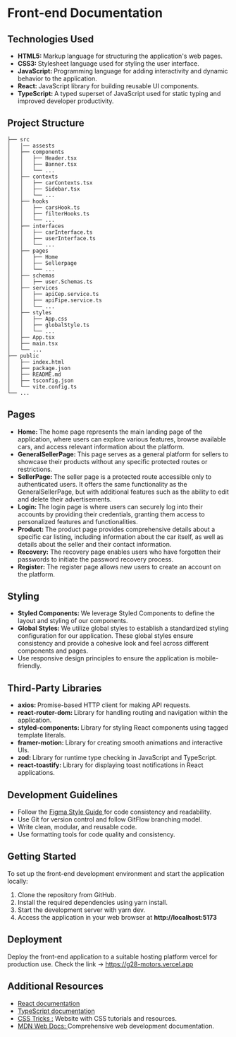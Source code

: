 # Front-end Documentation 
## Technologies Used

<strong></strong>
<ul>
  <li>
    <strong>HTML5: </strong> Markup language for structuring the application's
    web pages.
  </li>
  <li>
    <strong>CSS3: </strong>Stylesheet language used for styling the user
    interface.
  </li>
  <li>
    <strong>JavaScript: </strong>Programming language for adding interactivity
    and dynamic behavior to the application.
  </li>
  <li>
    <strong>React: </strong>JavaScript library for building reusable UI
    components.
  </li>
  <li>
    <strong>TypeScript: </strong>A typed superset of JavaScript used for static
    typing and improved developer productivity.
  </li>
</ul>

## Project Structure

```
├── src
│   │── assests
│   ├── components
│   │   ├── Header.tsx
│   │   ├── Banner.tsx
│   │   └── ...
│   ├── contexts
│   │   ├── carContexts.tsx
│   │   ├── Sidebar.tsx
│   │   └── ...
│   ├── hooks
│   │   ├── carsHook.ts
│   │   ├── filterHooks.ts
│   │   └── ...
│   ├── interfaces
│   │   ├── carInterface.ts
│   │   ├── userInterface.ts
│   │   └── ...
│   ├── pages
│   │   ├── Home
│   │   ├── Sellerpage
│   │   └── ...
│   ├── schemas
│   │   ├── user.Schemas.ts
│   ├── services
│   │   ├── apiCep.service.ts
│   │   ├── apiFipe.service.ts
│   │   └── ...
│   ├── styles
│   │   ├── App.css
│   │   ├── globalStyle.ts
│   │   └── ...
│   ├── App.tsx
│   ├── main.tsx
│   └── ...
├── public
│   ├── index.html
│   ├── package.json
│   ├── README.md
│   ├── tsconfig.json
│   └── vite.config.ts
└── ...

```

## Pages
<ul>
  <li>
    <strong>Home: </strong>
    The home page represents the main landing page of the application, where
    users can explore various features, browse available cars, and access
    relevant information about the platform.
  </li>
  <li>
    <strong>GeneralSellerPage: </strong>
    This page serves as a general platform for sellers to showcase their
    products without any specific protected routes or restrictions.
  </li>
  <li>
    <strong> SellerPage: </strong>
   The seller page is a protected route accessible only to
    authenticated users. It offers the same functionality as the
    GeneralSellerPage, but with additional features such as the ability to edit
    and delete their advertisements.
  </li>

  <li>
    <strong>Login: </strong> The login page is where users can securely log into
    their accounts by providing their credentials, granting them access to
    personalized features and functionalities.
  </li>
  <li>
     <strong>Product: </strong> The product page provides comprehensive details about a specific
    car listing, including information about the car itself, as well as details
    about the seller and their contact information.
  </li>
  <li>
    <strong>Recovery:</strong>
     The recovery page enables users who have forgotten their passwords
    to initiate the password recovery process.
  </li>
  <li>
    <strong> Register:</strong>
    The register page allows new users to create an account on the
    platform.
  </li>
 
</ul>

## Styling

<ul>
  <li>
    <strong> Styled Components: </strong>
   We leverage Styled Components to define the layout and
    styling of our components.
  </li>
  <li>
    <strong>Global Styles: </strong>
    We utilize global styles to establish a standardized styling
    configuration for our application. These global styles ensure consistency
    and provide a cohesive look and feel across different components and pages.
  </li>
  <li>
    Use responsive design principles to ensure the application is
    mobile-friendly.
  </li>
</ul>

## Third-Party Libraries
<ul>
    
  <li><strong>axios: </strong> Promise-based HTTP client for making API requests.</li>
  <li>
    <strong>react-router-dom: </strong>Library for handling routing and navigation within the
    application.
  </li>
  <li>
   <strong> styled-components: </strong>Library for styling React components using tagged
    template literals.
  </li>
  <li>
    <strong>framer-motion: </strong>Library for creating smooth animations and interactive UIs.
  </li>
  <li> <strong>zod: </strong>Library for runtime type checking in JavaScript and TypeScript.</li>
  <li>
   <strong>react-toastify: </strong> Library for displaying toast notifications in React
    applications.
  </li>
</ul>

## Development Guidelines
<ul>
  <li>
    Follow the <a href="https://www.figma.com/file/KX3C3fIi8zmCRpNipxIYYF/M6---E-Commerce-Filter?type=design&node-id=45-2">Figma Style Guide </a> for code consistency and
    readability.
  </li>
  <li>Use Git for version control and follow GitFlow branching model.</li>
  <li>Write clean, modular, and reusable code.</li>  
  <li>Use formatting tools for code quality and consistency.</li>
</ul>

## Getting Started 

To set up the front-end development environment and start the application locally:

<ol>
  <li>Clone the repository from GitHub.</li>
  <li>Install the required dependencies using yarn install.</li>
  <li>Start the development server with yarn dev.</li>
  <li>Access the application in your web browser at <strong>http://localhost:5173 </strong> </li>
</ol>

## Deployment 
Deploy the front-end application to a suitable hosting platform vercel for production use. Check the link -> https://g28-motors.vercel.app

## Additional Resources

<ul>
  <li>
    <a href="https://reactjs.org/docs/getting-started.html"
      >React documentation</a
    >
  </li>
  <li>
    <a href="https://www.typescriptlang.org/docs/">TypeScript documentation</a>
  </li>
  <li>
    <a href="https://css-tricks.com/">CSS Tricks :</a> Website with CSS tutorials
    and resources.
  </li>
  <li>
    <a href="https://developer.mozilla.org/en-US/">MDN Web Docs: </a
    >Comprehensive web development documentation.
  </li>
</ul>
